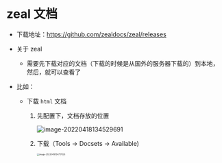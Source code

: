 # zeal 文档



- 下载地址：https://github.com/zealdocs/zeal/releases

- 关于 zeal

  - 需要先下载对应的文档（下载的时候是从国外的服务器下载的）到本地，然后，就可以查看了

- 比如：

  - 下载 `html` 文档

    1. 先配置下，文档存放的位置

       ![image-20220418134529691](https://blog-bt.oss-cn-beijing.aliyuncs.com/1/20220418134529.png)

    2. 下载（Tools -> Docsets -> Available)

       <img src="https://blog-bt.oss-cn-beijing.aliyuncs.com/1/20220418134717.png" alt="image-20220418134717026" style="zoom:33%;" />


